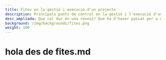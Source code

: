 ```yaml
---
title: Fites en la gestió i execució d'un projecte
description: Principals punts de control en la gestió i l'execució d'un projecte
desc_ampliada: Que cal dur en una reunió? Que ha d'haver passat per a que un punt de control pugui executar-se? Quins son els resultats que s'esperen d'un punt de control? Aquesta pàgina et respondrà aquestes preguntes
background: /img/backgrounds/fites.png
weight: 100
---
```

# hola des de fites.md
